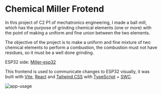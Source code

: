 # Chemical Miller Frotend

In this project of C2 P1 of mechatronics engineering, I made a ball mill, which has the purpose of grinding chemical elements (one or more) with the point of making a uniform and fine union between the two elements.

The objective of the project is to make a uniform and fine mixture of two chemical elements to perform a combustion, the combustion must not have residues, so it must be a well done grinding.

ESP32 side: [Miller-esp32](https://github.com/jdic/Miller-esp32/)

This frontend is used to communicate changes to ESP32 visually, it was built with [Vite](https://vitejs.dev/), [React](https://react.dev/) and [Tailwind CSS](https://tailwindcss.com/) with [TypeScript](https://www.typescriptlang.org/) + [SWC](https://swc.rs/).

![app-usage](https://github.com/jdic/MIller-front/assets/125221081/0245234e-4b7f-4ab8-a199-3a6eb8658963)
